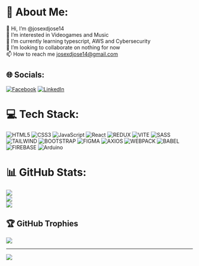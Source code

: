 # 💫 About Me:
👋 Hi, I’m @josexdjose14<br>👀 I’m interested in Videogames and Music<br>🌱 I’m currently learning typescript, AWS and Cybersecurity<br>💞️ I’m looking to collaborate on nothing for now<br>📫 How to reach me josexdjose14@gmail.com


## 🌐 Socials:
[![Facebook](https://img.shields.io/badge/Facebook-%231877F2.svg?logo=Facebook&logoColor=white)](https://facebook.com/https://www.facebook.com/joseXDjose14/) [![LinkedIn](https://img.shields.io/badge/LinkedIn-%230077B5.svg?logo=linkedin&logoColor=white)](https://linkedin.com/in/https://co.linkedin.com/in/josexdjose14) 

# 💻 Tech Stack:
![HTML5](https://img.shields.io/badge/HTML5-E34F26?style=for-the-badge&logo=html5&logoColor=white)
![CSS3](https://img.shields.io/badge/css3-%231572B6.svg?style=for-the-badge&logo=css3&logoColor=white)
![JavaScript](https://img.shields.io/badge/javascript-%23323330.svg?style=for-the-badge&logo=javascript&logoColor=%23F7DF1E)
![React](https://img.shields.io/badge/react-%2320232a.svg?style=for-the-badge&logo=react&logoColor=%2361DAFB)
![REDUX]([X](https://img.shields.io/badge/Redux-593D88?style=for-the-badge&logo=redux&logoColor=white))
![VITE]([X](https://img.shields.io/badge/Vite-B73BFE?style=for-the-badge&logo=vite&logoColor=FFD62E))
![SASS](https://img.shields.io/badge/SASS-hotpink.svg?style=for-the-badge&logo=SASS&logoColor=white)
![TAILWIND]([X](https://img.shields.io/badge/Tailwind_CSS-38B2AC?style=for-the-badge&logo=tailwind-css&logoColor=white))
![BOOTSTRAP]([X](https://img.shields.io/badge/Bootstrap-563D7C?style=for-the-badge&logo=bootstrap&logoColor=white))
![FIGMA](https://img.shields.io/badge/Figma-F24E1E?style=for-the-badge&logo=figma&logoColor=white) 
![AXIOS]([X](https://img.shields.io/badge/axios-671ddf?&style=for-the-badge&logo=axios&logoColor=white))
![WEBPACK]([X](https://img.shields.io/badge/Webpack-8DD6F9?style=for-the-badge&logo=Webpack&logoColor=white))
![BABEL]([X](https://img.shields.io/badge/Babel-F9DC3E?style=for-the-badge&logo=babel&logoColor=white))
![FIREBASE](https://img.shields.io/badge/firebase-ffca28?style=for-the-badge&logo=firebase&logoColor=black) 
![Arduino](https://img.shields.io/badge/-Arduino-00979D?style=for-the-badge&logo=Arduino&logoColor=white) 
# 📊 GitHub Stats:
![](https://github-readme-stats.vercel.app/api?username=josexdjose14&theme=blueberry&hide_border=false&include_all_commits=false&count_private=false)<br/>
![](https://github-readme-streak-stats.herokuapp.com/?user=josexdjose14&theme=blueberry&hide_border=false)<br/>
![](https://github-readme-stats.vercel.app/api/top-langs/?username=josexdjose14&theme=blueberry&hide_border=false&include_all_commits=false&count_private=false&layout=compact)

## 🏆 GitHub Trophies
![](https://github-profile-trophy.vercel.app/?username=josexdjose14&theme=radical&no-frame=false&no-bg=true&margin-w=4)

---
[![](https://visitcount.itsvg.in/api?id=josexdjose14&icon=0&color=6)](https://visitcount.itsvg.in)

<!-- Proudly created with GPRM ( https://gprm.itsvg.in ) -->

<!---
josexdjose14/josexdjose14 is a ✨ special ✨ repository because its `README.md` (this file) appears on your GitHub profile.
You can click the Preview link to take a look at your changes.
--->
